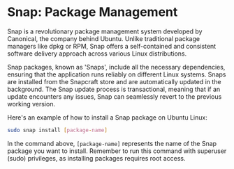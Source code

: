 # Snap: Package Management

Snap is a revolutionary package management system developed by Canonical, the company behind Ubuntu. Unlike traditional package managers like dpkg or RPM, Snap offers a self-contained and consistent software delivery approach across various Linux distributions.

Snap packages, known as 'Snaps', include all the necessary dependencies, ensuring that the application runs reliably on different Linux systems. Snaps are installed from the Snapcraft store and are automatically updated in the background. The Snap update process is transactional, meaning that if an update encounters any issues, Snap can seamlessly revert to the previous working version.

Here's an example of how to install a Snap package on Ubuntu Linux:

```bash
sudo snap install [package-name]
```

In the command above, `[package-name]` represents the name of the Snap package you want to install. Remember to run this command with superuser (sudo) privileges, as installing packages requires root access.
